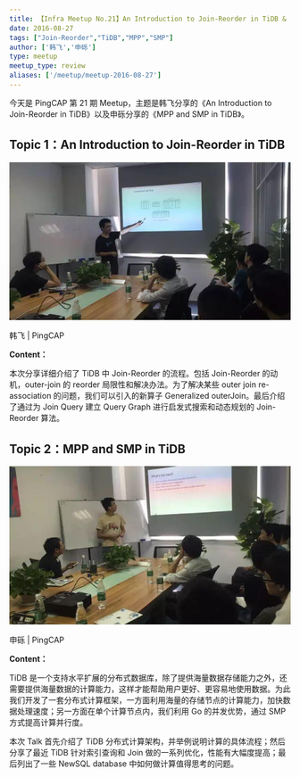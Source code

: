 ```yaml
---
title: 【Infra Meetup No.21】An Introduction to Join-Reorder in TiDB & MPP and SMP in TiDB
date: 2016-08-27
tags: ["Join-Reorder","TiDB","MPP","SMP"]
author: ['韩飞','申砾']
type: meetup
meetup_type: review
aliases: ['/meetup/meetup-2016-08-27']
---
```


今天是 PingCAP 第 21 期 Meetup，主题是韩飞分享的《An Introduction to Join-Reorder in TiDB》以及申砾分享的《MPP and SMP in TiDB》。

## Topic 1：An Introduction to Join-Reorder in TiDB

![韩飞 | PingCAP](media/meetup-21-20160827/1.jpeg)

<div class="caption-center">韩飞 | PingCAP</div>

**Content：**

本次分享详细介绍了 TiDB 中 Join-Reorder 的流程。包括 Join-Reorder 的动机，outer-join 的 reorder 局限性和解决办法。为了解决某些 outer join re-association 的问题，我们可以引入的新算子 Generalized outerJoin。最后介绍了通过为 Join Query 建立 Query Graph 进行启发式搜索和动态规划的 Join-Reorder 算法。

## Topic 2：MPP and SMP in TiDB

![申砾 | PingCAP](media/meetup-21-20160827/2.jpeg)

<div class="caption-center">申砾 | PingCAP</div>

**Content：**

TiDB 是一个支持水平扩展的分布式数据库，除了提供海量数据存储能力之外，还需要提供海量数据的计算能力，这样才能帮助用户更好、更容易地使用数据。为此我们开发了一套分布式计算框架，一方面利用海量的存储节点的计算能力，加快数据处理速度；另一方面在单个计算节点内，我们利用 Go 的并发优势，通过 SMP 方式提高计算并行度。

本次 Talk 首先介绍了 TiDB 分布式计算架构，并举例说明计算的具体流程；然后分享了最近 TiDB 针对索引查询和 Join 做的一系列优化，性能有大幅度提高；最后列出了一些 NewSQL database 中如何做计算值得思考的问题。

